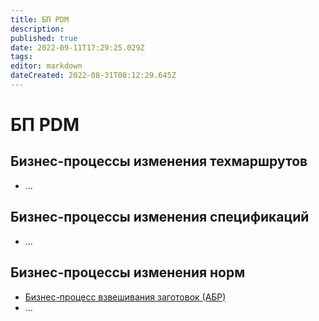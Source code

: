 ```yaml
---
title: БП PDM
description: 
published: true
date: 2022-09-11T17:29:25.029Z
tags: 
editor: markdown
dateCreated: 2022-08-31T08:12:29.645Z
---
```


# БП PDM

## Бизнес-процессы изменения техмаршрутов

* ...

## Бизнес-процессы изменения спецификаций

* ...

## Бизнес-процессы изменения норм

* [Бизнес-процесс взвешивания заготовок (АБР)](../pdm/spr/aktualizaciya-norm-abr/vzveshivanie-zagotovok-bp.md)
* ...
